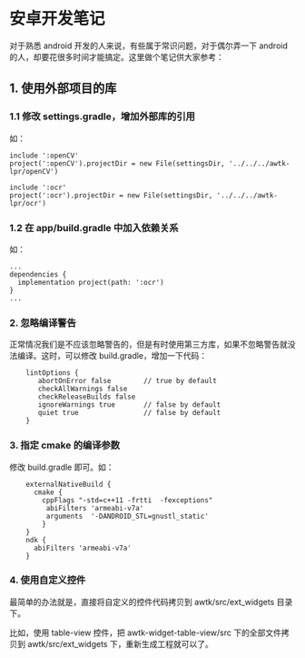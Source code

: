 # 安卓开发笔记

对于熟悉 android 开发的人来说，有些属于常识问题，对于偶尔弄一下 android 的人，却要花很多时间才能搞定。这里做个笔记供大家参考：

## 1. 使用外部项目的库

### 1.1 修改 settings.gradle，增加外部库的引用

如：

```
include ':openCV'
project(':openCV').projectDir = new File(settingsDir, '../../../awtk-lpr/openCV')

include ':ocr'
project(':ocr').projectDir = new File(settingsDir, '../../../awtk-lpr/ocr')
```

### 1.2 在 app/build.gradle 中加入依赖关系

如：

```
...
dependencies {
  implementation project(path: ':ocr')
}
...
```

### 2. 忽略编译警告

正常情况我们是不应该忽略警告的，但是有时使用第三方库，如果不忽略警告就没法编译。这时，可以修改 build.gradle，增加一下代码：

```
    lintOptions {
       abortOnError false        // true by default
       checkAllWarnings false
       checkReleaseBuilds false
       ignoreWarnings true       // false by default
       quiet true                // false by default
    }
```    

### 3. 指定 cmake 的编译参数

修改 build.gradle 即可。如：

```
    externalNativeBuild {
      cmake {
        cppFlags "-std=c++11 -frtti  -fexceptions"
         abiFilters 'armeabi-v7a'
         arguments  '-DANDROID_STL=gnustl_static'
        }
    }
    ndk {
      abiFilters 'armeabi-v7a'
    }
```       

### 4. 使用自定义控件

最简单的办法就是，直接将自定义的控件代码拷贝到 awtk/src/ext_widgets 目录下。

比如，使用 table-view 控件，把 awtk-widget-table-view/src 下的全部文件拷贝到 awtk/src/ext_widgets 下，重新生成工程就可以了。